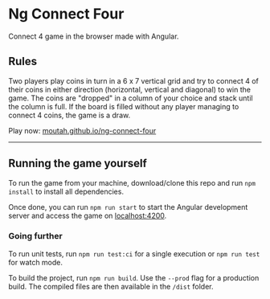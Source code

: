 # Ng Connect Four

Connect 4 game in the browser made with Angular.

## Rules

Two players play coins in turn in a 6 x 7 vertical grid and try to connect 4 of their coins in either direction (horizontal, vertical and diagonal) to win the game. The coins are "dropped" in a column of your choice and stack until the column is full. If the board is filled without any player managing to connect 4 coins, the game is a draw.

Play now: [moutah.github.io/ng-connect-four](https://moutah.github.io/ng-connect-four/)

---

## Running the game yourself

To run the game from your machine, download/clone this repo and run `npm install` to install all dependencies.

Once done, you can run `npm run start` to start the Angular development server and access the game on [localhost:4200](http://localhost:4200).

### Going further

To run unit tests, run `npm run test:ci` for a single execution or `npm run test` for watch mode.

To build the project, run `npm run build`. Use the `--prod` flag for a production build. The compiled files are then available in the `/dist` folder.
